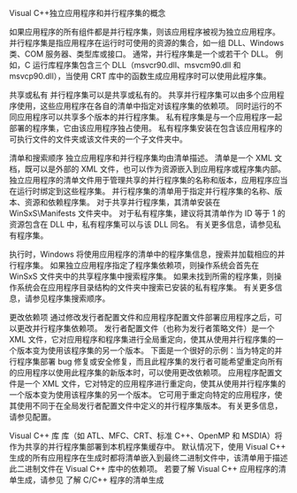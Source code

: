 Visual C++独立应用程序和并行程序集的概念

如果应用程序的所有组件都是并行程序集，则该应用程序被视为独立应用程序。 并行程序集是指应用程序在运行时可使用的资源的集合，如一组 DLL、Windows 类、COM 服务器、类型库或接口。 通常，并行程序集是一个或若干个 DLL。 例如，C 运行库程序集包含三个 DLL（msvcr90.dll、msvcm90.dll 和 msvcp90.dll），当使用 CRT 库中的函数生成应用程序时可以使用此程序集。 

  共享或私有 
并行程序集可以是共享或私有的。 共享并行程序集可以由多个应用程序使用，这些应用程序在各自的清单中指定对该程序集的依赖项。 同时运行的不同应用程序可以共享多个版本的并行程序集。 私有程序集是与一个应用程序一起部署的程序集，它由该应用程序独占使用。 私有程序集安装在包含该应用程序的可执行文件的文件夹或该文件夹的一个子文件夹中。 

  清单和搜索顺序 
独立应用程序和并行程序集均由清单描述。 清单是一个 XML 文档，既可以是外部的 XML 文件，也可以作为资源嵌入到应用程序或程序集内部。 独立应用程序的清单文件用于管理共享的并行程序集的名称和版本，应用程序应当在运行时绑定到这些程序集。 并行程序集的清单用于指定并行程序集的名称、版本、资源和依赖程序集。 对于共享并行程序集，其清单安装在 WinSxS\Manifests 文件夹中。 对于私有程序集，建议将其清单作为 ID 等于 1 的资源包含在 DLL 中，私有程序集可以与该 DLL 同名。 有关更多信息，请参见私有程序集。 

执行时，Windows 将使用应用程序的清单中的程序集信息，搜索并加载相应的并行程序集。 如果独立应用程序指定了程序集依赖项，则操作系统会首先在 WinSxS 文件夹中的共享程序集中搜索程序集。 如果未找到所需的程序集，则操作系统会在应用程序目录结构的文件夹中搜索已安装的私有程序集。 有关更多信息，请参见程序集搜索顺序。 

  更改依赖项 
通过修改发行者配置文件和应用程序配置文件部署应用程序之后，可以更改并行程序集依赖项。 发行者配置文件（也称为发行者策略文件）是一个 XML 文件，它对应用程序和程序集进行全局重定向，使其从使用并行程序集的一个版本变为使用该程序集的另一个版本。 下面是一个很好的示例：当为特定的并行程序集部署 bug 修复或安全修复，而且此程序集的发行者可能希望重定向所有的应用程序以使用此程序集的新版本时，可以使用更改依赖项。 应用程序配置文件是一个 XML 文件，它对特定的应用程序进行重定向，使其从使用并行程序集的一个版本变为使用该程序集的另一个版本。 它可用于重定向特定的应用程序，使其使用不同于在全局发行者配置文件中定义的并行程序集版本。 有关更多信息，请参见配置。 

  Visual C++ 库 
库（如 ATL、MFC、CRT、标准 C++、OpenMP 和 MSDIA）将作为共享的并行程序集部署到本机程序集缓存中。 默认情况下，使用 Visual C++ 生成的所有应用程序在生成时都将清单嵌入到最终二进制文件中，该清单用于描述此二进制文件在 Visual C++ 库中的依赖项。 若要了解 Visual C++ 应用程序的清单生成，请参见 了解 C/C++ 程序的清单生成 

